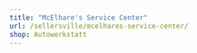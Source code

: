 ```yaml
---
title: "McElhare's Service Center"
url: /sellersville/mcelhares-service-center/
shop: Autowerkstatt
---
```

